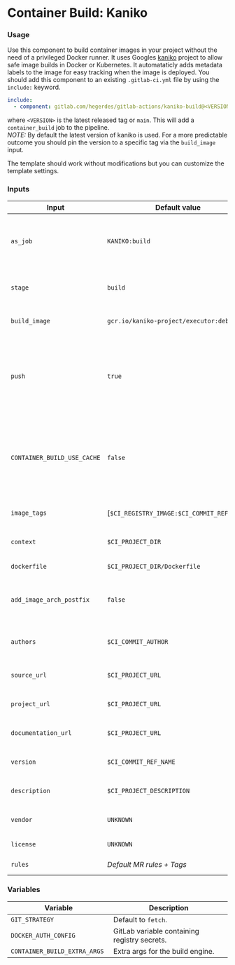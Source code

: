 # Container Build: Kaniko

### Usage

Use this component to build container images in your project without the need of a privileged Docker runner. It uses Googles [kaniko](https://github.com/GoogleContainerTools/kaniko) project to allow safe image builds in Docker or Kubernetes. It automataticly adds metadata labels to the image for easy tracking when the image is deployed.
You should add this component to an existing `.gitlab-ci.yml` file by using the `include:`
keyword.

```yaml
include:
  - component: gitlab.com/hegerdes/gitlab-actions/kaniko-build@<VERSION>
```

where `<VERSION>` is the latest released tag or `main`. This will add a `container_build` job to the pipeline.  
*NOTE:* By default the latest version of kaniko is used. For a more predictable outcome you should pin the version to a specific tag via the `build_image` input.


The template should work without modifications but you can customize the template settings.
### Inputs

| Input                       | Default value                              | Description                                                                                                                  |
| --------------------------- | ------------------------------------------ | ---------------------------------------------------------------------------------------------------------------------------- |
| `as_job`                    | `KANIKO:build`                             | The name of the job that gets imported. Use ".my_job" to include as template                                                 |
| `stage`                     | `build`                                    | The stage where you want the job to be added                                                                                 |
| `build_image`               | `gcr.io/kaniko-project/executor:debug`     | The Docker image of kaniko                                                                                                   |
| `push`                      | `true`                                     | When set to `true` the image will be pushed to the default registry. Set to `false` to only build without pushing the image. |
| `CONTAINER_BUILD_USE_CACHE` | `false`                                    | When set to `true` kaniko will push build cache layers to the registry. Currently only the gitlab registry is supported.     |
| `image_tags`                | [`$CI_REGISTRY_IMAGE:$CI_COMMIT_REF_SLUG`] | Array of the image tags to build.                                                                                            |
| `context`                   | `$CI_PROJECT_DIR`                          | The kaniko/docker build context.                                                                                             |
| `dockerfile`                | `$CI_PROJECT_DIR/Dockerfile`               | The path to the Dockerfile.                                                                                                  |
| `add_image_arch_postfix`    | `false`                                    | If the container image arch should be postfixed to the image tag.                                                            |
| `authors`                   | `$CI_COMMIT_AUTHOR`                        | For OCI image label: Name of the image author(s).                                                                            |
| `source_url`                | `$CI_PROJECT_URL`                          | For OCI image label: Url of the source code.                                                                                 |
| `project_url`               | `$CI_PROJECT_URL`                          | For OCI image label: Url of the project.                                                                                     |
| `documentation_url`         | `$CI_PROJECT_URL`                          | For OCI image label: Url of the documentation.                                                                               |
| `version`                   | `$CI_COMMIT_REF_NAME`                      | For OCI image label: Version of the image.                                                                                   |
| `description`               | `$CI_PROJECT_DESCRIPTION`                  | For OCI image label: Description.                                                                                            |
| `vendor`                    | `UNKNOWN`                                  | For OCI image label: Vendor name.                                                                                            |
| `license`                   | `UNKNOWN`                                  | For OCI image label: License.                                                                                                |
| `rules`                     | *Default MR rules + Tags*                  | The rules when the job runs                                                                                                  |

### Variables

| Variable                      | Description                                  |
| ----------------------------- | -------------------------------------------- |
| `GIT_STRATEGY`                | Default to `fetch`.                          |
| `DOCKER_AUTH_CONFIG `         | GitLab variable containing registry secrets. |
| `CONTAINER_BUILD_EXTRA_ARGS ` | Extra args for the build engine.             |
